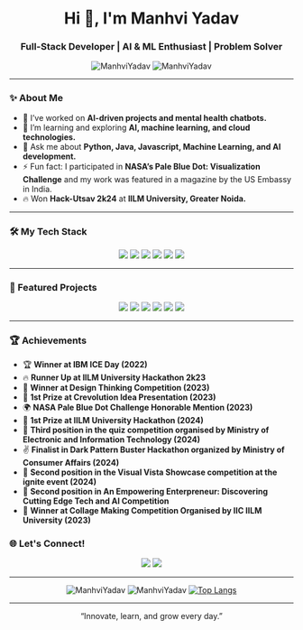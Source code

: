 <h1 align="center">Hi 👋, I'm Manhvi Yadav</h1>
<h3 align="center">Full-Stack Developer | AI & ML Enthusiast | Problem Solver</h3>

<p align="center">
  <img src="https://komarev.com/ghpvc/?username=ManhviYadav&label=Profile%20views&color=0e75b6&style=flat" alt="ManhviYadav" />
  <img src="https://img.shields.io/github/followers/ManhviYadav?label=Follow&style=social" alt="ManhviYadav" />
</p>

---

### ✨ About Me

- 🔭 I’ve worked on **AI-driven projects and mental health chatbots.**
- 🌱 I’m learning and exploring **AI, machine learning, and cloud technologies.**
- 💬 Ask me about **Python, Java, Javascript, Machine Learning, and AI development.**
- ⚡ Fun fact: I participated in **NASA’s Pale Blue Dot: Visualization Challenge** and my work was featured in a magazine by the US Embassy in India.
- 🔥 Won **Hack-Utsav 2k24** at **IILM University, Greater Noida.**

---

### 🛠️ My Tech Stack

<p align="center">
  <img src="https://img.shields.io/badge/-Python-3776AB?style=for-the-badge&logo=python&logoColor=white" />
  <img src="https://img.shields.io/badge/-Java-007396?style=for-the-badge&logo=java&logoColor=white" />
  <img src="https://img.shields.io/badge/-C-00599C?style=for-the-badge&logo=c&logoColor=white" />
  <img src="https://img.shields.io/badge/-C++-00599C?style=for-the-badge&logo=cplusplus&logoColor=white" />
  <img src="https://img.shields.io/badge/-Git-F05032?style=for-the-badge&logo=git&logoColor=white" />
  <img src="https://img.shields.io/badge/-Vim-019733?style=for-the-badge&logo=vim&logoColor=white" />
</p>

---

### 🌟 Featured Projects

<p align="center">
  <a href="https://github.com/ManhviYadav/DeceptiveEye-DPBH-2K23.git"><img src="https://img.shields.io/badge/-🔍%20Deceptive%20Eye%20Extension-0e75b6?style=for-the-badge" /></a>
  <a href="https://github.com/ManhviYadav/Deprai-mental-support-bot.git"><img src="https://img.shields.io/badge/-🧠%20Deprai%20Mental%20Health%20Bot-0e75b6?style=for-the-badge" /></a>
  <a href="https://github.com/ManhviYadav/Listener-Bot.git"><img src="https://img.shields.io/badge/-🎙%20AI%20Listener%20Bot-0e75b6?style=for-the-badge" /></a>
  <a href="https://github.com/ManhviYadav/eZlearn.git"><img src="https://img.shields.io/badge/-📚%20ML%20eZlearn%20Platform-0e75b6?style=for-the-badge" /></a>
  <a href="https://github.com/ManhviYadav/Virtual-Board.git"><img src="https://img.shields.io/badge/-✒️%20Virtual%20Board-0e75b6?style=for-the-badge" /></a>
  <a href="https://github.com/ManhviYadav/Object-detection.git"><img src="https://img.shields.io/badge/-🕵️♂️%20Object%20Detection%20-0e75b6?style=for-the-badge" /></a>
</p>

---

### 🏆 Achievements

- 🏆 **Winner at IBM ICE Day (2022)**
- 🔥 **Runner Up at IILM University Hackathon 2k23**
- 🥇 **Winner at Design Thinking Competition (2023)**
- 🏅 **1st Prize at Crevolution Idea Presentation (2023)**
- 🌍 **NASA Pale Blue Dot Challenge Honorable Mention (2023)**
- 🥇 **1st Prize at IILM University Hackathon (2024)**
- 🥉 **Third position in the quiz competition organised by Ministry of Electronic and Information Technology (2024)**
- ✌️  **Finalist in Dark Pattern Buster Hackathon organized by Ministry of Consumer Affairs (2024)**
- 🥈 **Second position in the Visual Vista Showcase competition at the ignite event (2024)**
- 🥈 **Second position in An Empowering Enterpreneur: Discovering Cutting Edge Tech and AI Competition**
- 🥇 **Winner at Collage Making Competition Organised by IIC IILM University (2023)**

  
  

### 🌐 Let's Connect!

<p align="center">
  <a href="https://www.linkedin.com/in/manhvi-yadav-079bb81a0/"><img src="https://img.shields.io/badge/-LinkedIn-0077B5?style=for-the-badge&logo=linkedin&logoColor=white" /></a>
  <a href="https://github.com/ManhviYadav"><img src="https://img.shields.io/badge/-GitHub-181717?style=for-the-badge&logo=github&logoColor=white" /></a>
</p>

---

<p align="center">
  <img src="https://github-readme-stats.vercel.app/api?username=ManhviYadav&show_icons=true&theme=radical" alt="ManhviYadav" />
  <img src="https://github-readme-streak-stats.herokuapp.com/?user=ManhviYadav&theme=radical" alt="ManhviYadav" />
  <a href="https://github.com/ManhviYadav">
    <img src="https://github-readme-stats.vercel.app/api/top-langs/?username=ManhviYadav&layout=donut&theme=radical" alt="Top Langs" />
  </a>
</p>

---

<p align="center">
  “Innovate, learn, and grow every day.”
</p>
